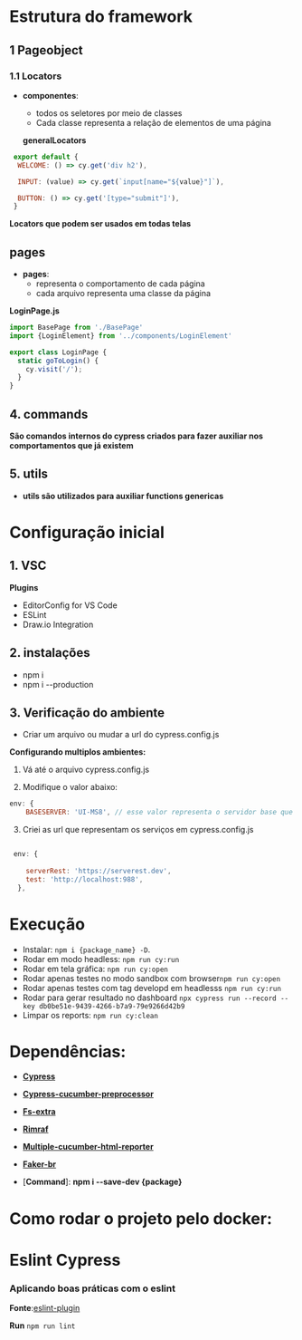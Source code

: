 # Estrutura do framework


## 1 Pageobject

### 1.1 Locators

* **componentes**:
    - todos os seletores por meio de classes
    - Cada classe representa a relação de elementos de uma página

  **generalLocators**
~~~javascript
 export default {
  WELCOME: () => cy.get('div h2'),

  INPUT: (value) => cy.get(`input[name="${value}"]`),

  BUTTON: () => cy.get('[type="submit"]'),
 }
~~~

**Locators que podem ser usados em todas telas**


## pages

* **pages**:
  - representa o comportamento de cada página
  - cada arquivo representa uma classe da página

**LoginPage.js**
~~~javascript
import BasePage from './BasePage'
import {LoginElement} from '../components/LoginElement'

export class LoginPage {
  static goToLogin() {
    cy.visit('/');
  }
}
~~~


## 4. commands

**São comandos internos do cypress criados para fazer auxiliar nos comportamentos que já existem**


## 5. utils
  * **utils são utilizados para auxiliar functions genericas**
    



# Configuração inicial

## 1. VSC
  **Plugins**
  * EditorConfig for VS Code
  * ESLint
  * Draw.io Integration
  

## 2. instalações
 * npm i 
 * npm i --production

## 3. Verificação do ambiente
  * Criar um arquivo ou mudar a url do cypress.config.js

**Configurando multiplos ambientes:**

1. Vá até o arquivo cypress.config.js

2. Modifique o valor abaixo: 
~~~javascript
env: {
    BASESERVER: 'UI-MS8', // esse valor representa o servidor base que vai executar
~~~

3. Criei as url que representam os serviços em cypress.config.js

~~~javascript

 env: {
   
    serverRest: 'https://serverest.dev',
    test: 'http://localhost:988',
  },

~~~




# Execução

  * Instalar: `npm i {package_name} -D`.
  * Rodar em modo headless: `npm run cy:run`
  * Rodar em tela gráfica: `npm run cy:open`
  * Rodar apenas testes no modo sandbox com browser`npm run cy:open`
  * Rodar apenas testes com tag developd em headlesss `npm run cy:run`
  * Rodar para gerar resultado no dashboard `npx cypress run --record --key db0be51e-9439-4266-b7a9-79e9266d42b9`
  * Limpar os reports: `npm run cy:clean`

# Dependências:

  * [**Cypress**](https://www.cypress.io/)
  * [**Cypress-cucumber-preprocessor**](https://github.com/TheBrainFamily/cypress-cucumber-preprocessor)
  * [**Fs-extra**](https://www.npmjs.com/package/fs-extra)
  * [**Rimraf**](https://www.npmjs.com/package/rimraf)
  * [**Multiple-cucumber-html-reporter**](https://www.npmjs.com/package/multiple-cucumber-html-reporter)
  * [**Faker-br**](https://www.npmjs.com/package/faker-br)

  * [**Command**]: **npm i --save-dev {package}**



# Como rodar o projeto pelo docker:


# Eslint Cypress


### Aplicando boas práticas com o eslint

**Fonte**:[eslint-plugin](https://github.com/cypress-io/eslint-plugin-cypress)

**Run** `npm run lint`
